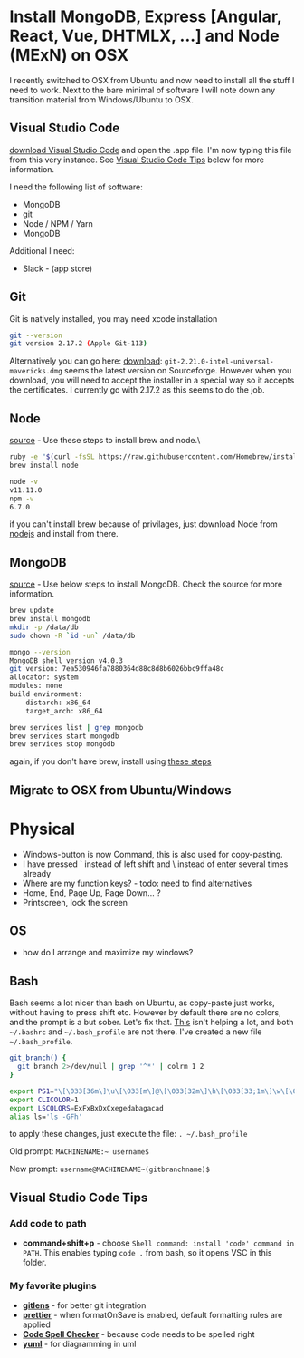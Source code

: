 # Install MongoDB, Express [Angular, React, Vue, DHTMLX, ...] and Node (MExN) on OSX

I recently switched to OSX from Ubuntu and now need to install all the stuff I need to work. Next to the bare minimal of software I will note down any transition material from Windows/Ubuntu to OSX.

## Visual Studio Code

[download Visual Studio Code](https://code.visualstudio.com/docs/?dv=osx) and open the .app file. I'm now typing this file from this very instance. See [Visual Studio Code Tips](#visual-studio-code-tips) below for more information.

I need the following list of software:

- MongoDB
- git
- Node / NPM / Yarn
- MongoDB

Additional I need:

- Slack - (app store)

## Git

Git is natively installed, you may need xcode installation

```bash
git --version
git version 2.17.2 (Apple Git-113)
```

Alternatively you can go here:
[download](https://nl.atlassian.com/git/tutorials/install-git): `git-2.21.0-intel-universal-mavericks.dmg` seems the latest version on Sourceforge. However when you download, you will need to accept the installer in a special way so it accepts the certificates. I currently go with 2.17.2 as this seems to do the job.

## Node

[source](https://blog.teamtreehouse.com/install-node-js-npm-mac) - Use these steps to install brew and node.\

```bash
ruby -e "$(curl -fsSL https://raw.githubusercontent.com/Homebrew/install/master/install)"
brew install node

node -v
v11.11.0
npm -v
6.7.0
```

if you can't install brew because of privilages, just download Node from [nodejs](https://nodejs.org/en/download/) and install from there.

## MongoDB

[source](https://treehouse.github.io/installation-guides/mac/mongo-mac.html) - Use below steps to install MongoDB. Check the source for more information.

```bash
brew update
brew install mongodb
mkdir -p /data/db
sudo chown -R `id -un` /data/db

mongo --version
MongoDB shell version v4.0.3
git version: 7ea530946fa7880364d88c8d8b6026bbc9ffa48c
allocator: system
modules: none
build environment:
    distarch: x86_64
    target_arch: x86_64

brew services list | grep mongodb
brew services start mongodb
brew services stop mongodb
```

again, if you don't have brew, install using [these steps](https://medium.com/@saurabhkumar_4718/install-mongodb-without-homebrew-on-mac-os-2a98b68ab09c)

## Migrate to OSX from Ubuntu/Windows

# Physical

- Windows-button is now Command, this is also used for copy-pasting.
- I have pressed ` instead of left shift and \ instead of enter several times already
- Where are my function keys? - todo: need to find alternatives
- Home, End, Page Up, Page Down... ?
- Printscreen, lock the screen

## OS

- how do I arrange and maximize my windows?

## Bash

Bash seems a lot nicer than bash on Ubuntu, as copy-paste just works, without having to press shift etc. However by default there are no colors, and the prompt is a but sober. Let's fix that. [This](https://scriptingosx.com/2017/04/about-bash_profile-and-bashrc-on-macos/) isn't helping a lot, and both `~/.bashrc` and `~/.bash_profile` are not there. I've created a new file `~/.bash_profile`.

```bash
git_branch() {
  git branch 2>/dev/null | grep '^*' | colrm 1 2
}

export PS1="\[\033[36m\]\u\[\033[m\]@\[\033[32m\]\h\[\033[33;1m\]\w\[\033[m\](\[\033[33m\]\$(git_branch)\[\033[00m\])\$ "
export CLICOLOR=1
export LSCOLORS=ExFxBxDxCxegedabagacad
alias ls='ls -GFh'
```

to apply these changes, just execute the file: `. ~/.bash_profile`

Old prompt:
`MACHINENAME:~ username$`

New prompt:
`username@MACHINENAME~(gitbranchname)$`

## Visual Studio Code Tips

### Add code to path

- **command+shift+p** - choose `Shell command: install 'code' command in PATH`. This enables typing `code .` from bash, so it opens VSC in this folder.

### My favorite plugins

- **[gitlens](https://marketplace.visualstudio.com/items?itemName=eamodio.gitlens)** - for better git integration
- **[prettier](https://marketplace.visualstudio.com/items?itemName=esbenp.prettier-vscode)** - when formatOnSave is enabled, default formatting rules are applied
- **[Code Spell Checker](https://marketplace.visualstudio.com/items?itemName=streetsidesoftware.code-spell-checker)** - because code needs to be spelled right
- **[yuml](https://marketplace.visualstudio.com/items?itemName=JaimeOlivares.yuml)** - for diagramming in uml
